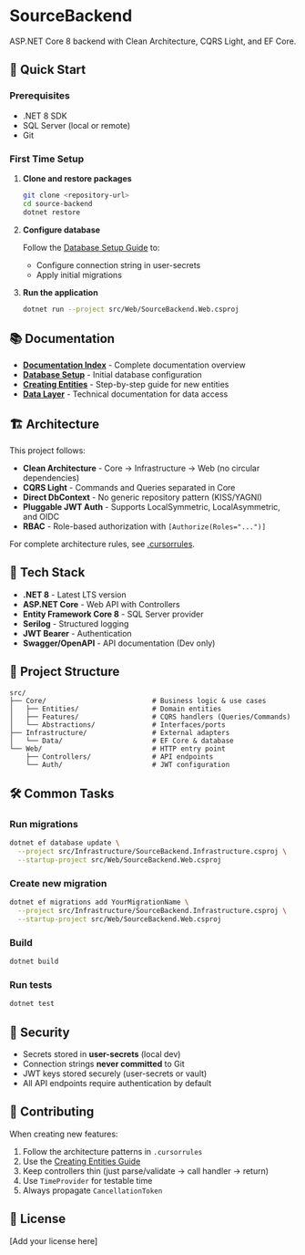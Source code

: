 # SourceBackend

ASP.NET Core 8 backend with Clean Architecture, CQRS Light, and EF Core.

## 🚀 Quick Start

### Prerequisites
- .NET 8 SDK
- SQL Server (local or remote)
- Git

### First Time Setup

1. **Clone and restore packages**
   ```bash
   git clone <repository-url>
   cd source-backend
   dotnet restore
   ```

2. **Configure database**
   
   Follow the [Database Setup Guide](Documentation/DATABASE-SETUP.md) to:
   - Configure connection string in user-secrets
   - Apply initial migrations

3. **Run the application**
   ```bash
   dotnet run --project src/Web/SourceBackend.Web.csproj
   ```

## 📚 Documentation

- **[Documentation Index](Documentation/README.md)** - Complete documentation overview
- **[Database Setup](Documentation/DATABASE-SETUP.md)** - Initial database configuration
- **[Creating Entities](Documentation/CREATING-ENTITIES.md)** - Step-by-step guide for new entities
- **[Data Layer](src/Infrastructure/Data/README.md)** - Technical documentation for data access

## 🏗️ Architecture

This project follows:

- **Clean Architecture** - Core → Infrastructure → Web (no circular dependencies)
- **CQRS Light** - Commands and Queries separated in Core
- **Direct DbContext** - No generic repository pattern (KISS/YAGNI)
- **Pluggable JWT Auth** - Supports LocalSymmetric, LocalAsymmetric, and OIDC
- **RBAC** - Role-based authorization with `[Authorize(Roles="...")]`

For complete architecture rules, see [.cursorrules](.cursorrules).

## 🔧 Tech Stack

- **.NET 8** - Latest LTS version
- **ASP.NET Core** - Web API with Controllers
- **Entity Framework Core 8** - SQL Server provider
- **Serilog** - Structured logging
- **JWT Bearer** - Authentication
- **Swagger/OpenAPI** - API documentation (Dev only)

## 📁 Project Structure

```
src/
├── Core/                          # Business logic & use cases
│   ├── Entities/                  # Domain entities
│   ├── Features/                  # CQRS handlers (Queries/Commands)
│   └── Abstractions/              # Interfaces/ports
├── Infrastructure/                # External adapters
│   └── Data/                      # EF Core & database
└── Web/                           # HTTP entry point
    ├── Controllers/               # API endpoints
    └── Auth/                      # JWT configuration
```

## 🛠️ Common Tasks

### Run migrations
```bash
dotnet ef database update \
  --project src/Infrastructure/SourceBackend.Infrastructure.csproj \
  --startup-project src/Web/SourceBackend.Web.csproj
```

### Create new migration
```bash
dotnet ef migrations add YourMigrationName \
  --project src/Infrastructure/SourceBackend.Infrastructure.csproj \
  --startup-project src/Web/SourceBackend.Web.csproj
```

### Build
```bash
dotnet build
```

### Run tests
```bash
dotnet test
```

## 🔐 Security

- Secrets stored in **user-secrets** (local dev)
- Connection strings **never committed** to Git
- JWT keys stored securely (user-secrets or vault)
- All API endpoints require authentication by default

## 📝 Contributing

When creating new features:

1. Follow the architecture patterns in `.cursorrules`
2. Use the [Creating Entities Guide](Documentation/CREATING-ENTITIES.md)
3. Keep controllers thin (just parse/validate → call handler → return)
4. Use `TimeProvider` for testable time
5. Always propagate `CancellationToken`

## 📄 License

[Add your license here]